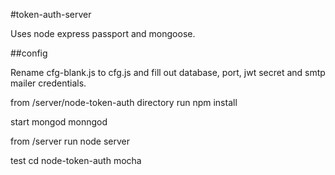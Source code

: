 #token-auth-server

Uses node express passport and mongoose.

##config

Rename cfg-blank.js to cfg.js and fill out database, port, jwt secret and smtp mailer credentials.

from /server/node-token-auth  directory  run
	npm install 

start mongod
       monngod

from /server run
	node server

test 
      cd node-token-auth
      mocha
